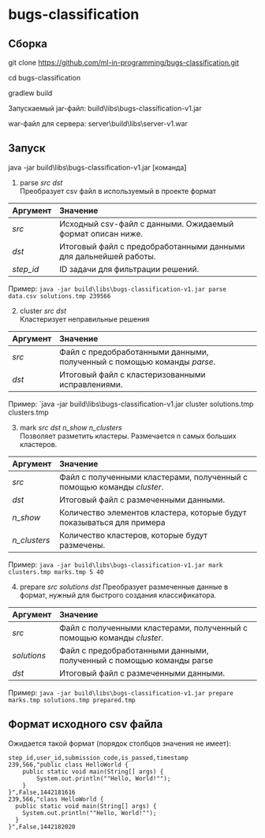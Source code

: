 # bugs-classification

## Сборка

git clone https://github.com/ml-in-programming/bugs-classification.git

cd bugs-classification

gradlew build

Запускаемый jar-файл: build\libs\bugs-classification-v1.jar

war-файл для сервера: server\build\libs\server-v1.war

## Запуск

java -jar build\libs\bugs-classification-v1.jar [команда]


1. parse _src_ _dst_  
Преобразует csv файл в используемый в проекте формат

| Аргумент  | Значение |
| :------------- | :------------- |
| _src_ | Исходный csv-файл с данными. Ожидаемый формат описан ниже.  |
| _dst_ | Итоговый файл с предобработанными данными для дальнейшей работы. |
| _step\_id_ | ID задачи для фильтрации решений. |

Пример: `java -jar build\libs\bugs-classification-v1.jar parse data.csv solutions.tmp 239566`

2. cluster _src_ _dst_  
Кластеризует неправильные решения  

| Аргумент  | Значение |
| :------------- | :------------- |
| _src_ | Файл с предобработанными данными, полученный с помощью команды _parse_.  |
| _dst_ | Итоговый файл с кластеризованными исправлениями. |

Пример: `java -jar build\libs\bugs-classification-v1.jar cluster solutions.tmp clusters.tmp

3. mark _src_ _dst_ _n\_show_ _n\_clusters_  
Позволяет разметить кластеры. Размечается n самых больших кластеров.

| Аргумент  | Значение |
| :------------- | :------------- |
| _src_ | Файл с полученными кластерами, полученный с помощью команды _cluster_.  |
| _dst_ | Итоговый файл с размеченными данными. |
| _n\_show_ | Количество элементов кластера, которые будут показываться для примера |
| _n\_clusters_ | Количество кластеров, которые будут размечены. |

Пример: `java -jar build\libs\bugs-classification-v1.jar mark clusters.tmp marks.tmp 5 40`

4. prepare _src_ _solutions_ _dst_
Преобразует размеченные данные в формат, нужный для быстрого создания классификатора.

| Аргумент  | Значение |
| :------------- | :------------- |
| _src_ | Файл с полученными кластерами, полученный с помощью команды _cluster_.  |
| _solutions_ | Файл с предобработанными данными, полученный с помощью команды parse |
| _dst_ | Итоговый файл с размеченными данными. |

Пример: `java -jar build\libs\bugs-classification-v1.jar prepare marks.tmp solutions.tmp prepared.tmp`


## Формат исходного csv файла 
Ожидается такой формат (порядок столбцов значения не имеет):
```csv
step_id,user_id,submission_code,is_passed,timestamp
239,566,"public class HelloWorld {
	public static void main(String[] args) {
		System.out.println(""Hello, World!"");
	}
}",False,1442181616
239,566,"class HelloWorld {
  public static void main(String[] args) {
    System.out.println(""Hello, World!"");
  }
}",False,1442182020
```
